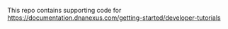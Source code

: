 This repo contains supporting code for https://documentation.dnanexus.com/getting-started/developer-tutorials